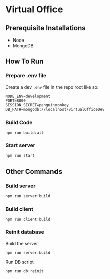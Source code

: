 # Virtual Office

## Prerequisite Installations

-   Node
-   MongoDB

## How To Run

### Prepare .env file

Create a dev `.env` file in the repo root like so:

```
NODE_ENV=development
PORT=8000
SESSION_SECRET=penguinmonkey
DB_PATH=mongodb://localhost/virtualOfficeDev
```

### Build Code

```
npm run build:all
```

### Start server

```
npm run start
```

## Other Commands

### Build server

```
npm run server:build
```

### Build client

```
npm run client:build
```

### Reinit database

Build the server

```
npm run server:build
```

Run DB script

```
npm run db:reinit
```

